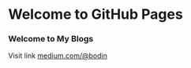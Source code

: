 # Welcome to GitHub Pages


### Welcome to My Blogs

Visit link [medium.com/@bodin](https://medium.com/@bodin) 
